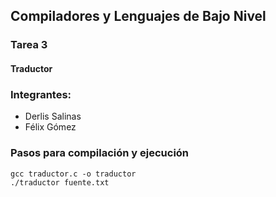 ## Compiladores y Lenguajes de Bajo Nivel
### Tarea 3
#### Traductor

### Integrantes:
- Derlis Salinas
- Félix Gómez

### Pasos para compilación y ejecución
    gcc traductor.c -o traductor
    ./traductor fuente.txt
